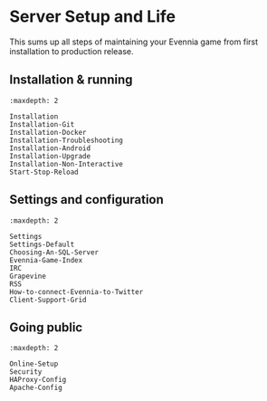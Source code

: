 # Server Setup and Life

This sums up all steps of maintaining your Evennia game from first installation to production release.

## Installation & running 

```{toctree}
:maxdepth: 2

Installation
Installation-Git
Installation-Docker
Installation-Troubleshooting
Installation-Android
Installation-Upgrade
Installation-Non-Interactive
Start-Stop-Reload
```

## Settings and configuration

```{toctree}
:maxdepth: 2

Settings
Settings-Default
Choosing-An-SQL-Server
Evennia-Game-Index
IRC
Grapevine
RSS
How-to-connect-Evennia-to-Twitter
Client-Support-Grid

```

## Going public 

```{toctree} 
:maxdepth: 2

Online-Setup
Security
HAProxy-Config
Apache-Config

```